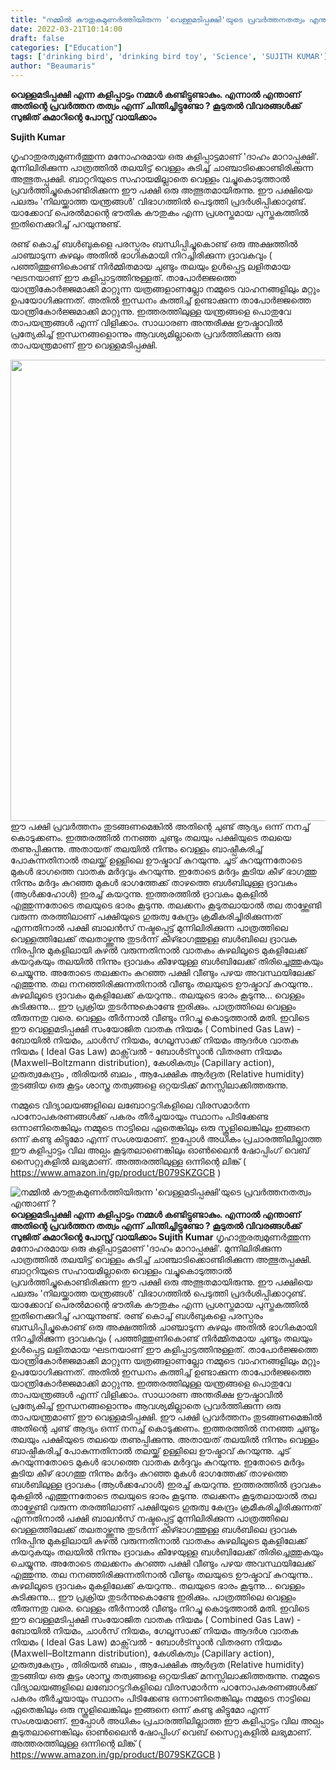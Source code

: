 ```yaml
---
title: "നമ്മിൽ കൗതുകമുണർത്തിയിരുന്ന 'വെള്ളമടിപ്പക്ഷി'യുടെ പ്രവർത്തനതത്വം എന്താണ് ?"
date: 2022-03-21T10:14:00
draft: false
categories: ["Education"]
tags: ['drinking bird', 'drinking bird toy', 'Science', 'SUJITH KUMAR']
author: "Beaumaris"
---
```


<strong>വെള്ളമടിപ്പക്ഷി എന്ന കളിപ്പാട്ടം നമ്മൾ കണ്ടിട്ടുണ്ടാകും. എന്നാൽ എന്താണ് അതിന്റെ പ്രവർത്തന തത്വം എന്ന് ചിന്തിച്ചിട്ടുണ്ടോ ? കൂടുതൽ വിവരങ്ങൾക്ക് സുജിത് കുമാറിന്റെ പോസ്റ്റ് വായിക്കാം</strong>

<strong>Sujith Kumar</strong>

ഗൃഹാതുരത്വമുണർത്തുന്ന മനോഹരമായ ഒരു കളിപ്പാട്ടമാണ്‌ 'ദാഹം മാറാപ്പക്ഷി'. മുന്നിലിരിക്കുന്ന പാത്രത്തിൽ തലയിട്ട് വെള്ളം കുടിച്ച് ചാഞ്ചാടിക്കൊണ്ടിരിക്കുന്ന അത്ഭുതപ്പക്ഷി. ബാറ്ററിയുടെ സഹായമില്ലാതെ വെള്ളം വച്ചുകൊടുത്താൽ പ്രവർത്തിച്ചുകൊണ്ടിരിക്കുന്ന ഈ പക്ഷി ഒരു അത്ഭുതമായിരുന്നു. ഈ പക്ഷിയെ പലരും 'നിലയ്ക്കാത്ത യന്ത്രങ്ങൾ' വിഭാഗത്തിൽ പെടുത്തി പ്രദർശിപ്പിക്കാറുണ്ട്. യാക്കോവ് പെരൽമാന്റെ ഭൗതിക കൗതുകം എന്ന പ്രശസ്തമായ പുസ്തകത്തിൽ ഇതിനെക്കുറിച്ച് പറയുന്നുണ്ട്.

രണ്ട് കൊച്ച് ബൾബുകളെ പരസ്പരം ബന്ധിപ്പിച്ചുകൊണ്ട് ഒരു അക്ഷത്തിൽ ചാഞ്ചാടുന്ന കുഴലും അതിൽ ഭാഗികമായി നിറച്ചിരിക്കുന്ന ദ്രാവകവും ( പഞ്ഞിത്തുണികൊണ്ട് നിർമ്മിതമായ ചുണ്ടും തലയും ഉൾപ്പെട്ട ലളിതമായ ഘടനയാണ്‌ ഈ കളിപ്പാട്ടത്തിനുള്ളത്. താപോർജ്ജത്തെ യാന്ത്രികോർജ്ജമാക്കി മാറ്റുന്ന യത്രങ്ങളാണല്ലോ നമ്മുടെ വാഹനങ്ങളിലും മറ്റും ഉപയോഗിക്കുന്നത്. അതിൽ ഇന്ധനം കത്തിച്ച് ഉണ്ടാക്കുന്ന താപോർജ്ജത്തെ യാന്ത്രികോർജ്ജമാക്കി മാറ്റുന്നു. ഇത്തരത്തിലുള്ള യന്ത്രങ്ങളെ പൊതുവേ താപയന്ത്രങ്ങൾ എന്ന് വിളിക്കാം. സാധാരണ അന്തരീക്ഷ ഊഷ്മാവിൽ പ്രത്യേകിച്ച് ഇന്ധനങ്ങളൊന്നും ആവശ്യമില്ലാതെ പ്രവർത്തിക്കുന്ന ഒരു താപയന്ത്രമാണ്‌ ഈ വെള്ളമടിപ്പക്ഷി.

<img class="wp-image-327080 aligncenter" src="https://cdn.boolokam.com/articles/2022/03/hjmjmjj.jpg" alt="" width="738" height="738" />ഈ പക്ഷി പ്രവർത്തനം തുടങ്ങണമെങ്കിൽ അതിന്റെ ചുണ്ട് ആദ്യം ഒന്ന് നനച്ച് കൊടുക്കണം. ഇത്തരത്തിൽ നനഞ്ഞ ചുണ്ടും തലയും പക്ഷിയുടെ തലയെ തണുപ്പിക്കുന്നു. അതായത് തലയിൽ നിന്നും വെള്ളം ബാഷ്പീകരിച്ച് പോകുന്നതിനാൽ തലയ്ക്ക് ഉള്ളിലെ ഊഷ്മാവ് കുറയുന്നു. ചൂട് കുറയുന്നതോടെ മുകൾ ഭാഗത്തെ വാതക മർദ്ദവും കുറയുന്നു. ഇതോടെ മർദ്ദം കൂടിയ കീഴ് ഭാഗത്തു നിന്നും മർദ്ദം കുറഞ്ഞ മുകൾ ഭാഗത്തേക്ക് താഴത്തെ ബൾബിലുള്ള ദ്രാവകം (ആൾക്കഹോൾ) ഇരച്ച് കയറുന്നു. ഇത്തരത്തിൽ ദ്രാവകം മുകളിൽ എത്തുന്നതോടെ തലയുടെ ഭാരം കൂടുന്നു. തലക്കനം കൂടുതലായാൽ തല താഴ്ത്തേണ്ടി വരുന്ന തരത്തിലാണ്‌ പക്ഷിയുടെ ഗുരുത്വ കേന്ദ്രം ക്രമീകരിച്ചിരിക്കുന്നത് എന്നതിനാൽ പക്ഷി ബാലൻസ് നഷ്ടപ്പെട്ട് മുന്നിലിരിക്കുന്ന പാത്രത്തിലെ വെള്ളത്തിലേക്ക് തലതാഴ്ത്തുന്നു തുടർന്ന് കീഴ്ഭാഗത്തുള്ള ബൾബിലെ ദ്രാവക നിരപ്പിനു മുകളിലായി കുഴൽ വരുന്നതിനാൽ വാതകം കുഴലിലൂടെ മുകളിലേക്ക് കയറുകയും തലയിൽ നിന്നും ദ്രാവകം കീഴേയുള്ള ബൾബിലേക്ക് തിരിച്ചെത്തുകയും ചെയ്യുന്നു. അതോടെ തലക്കനം കുറഞ്ഞ പക്ഷി വീണ്ടും പഴയ അവസ്ഥയിലേക്ക് എത്തുന്നു. തല നനഞ്ഞിരിക്കുന്നതിനാൽ വീണ്ടും തലയുടെ ഊഷ്മാവ് കുറയുന്നു.. കുഴലിലൂടെ ദ്രാവകം മുകളിലേക്ക് കയറുന്നു.. തലയുടെ ഭാരം കൂടുന്നു... വെള്ളം കുടിക്കുന്നു... ഈ പ്രക്രിയ തുടർന്നുകൊണ്ടേ ഇരിക്കും. പാത്രത്തിലെ വെള്ളം തീരുന്നതു വരെ. വെള്ളം തീർന്നാൽ വീണ്ടും നിറച്ചു കൊടുത്താൽ മതി. ഇവിടെ ഈ വെള്ളമടിപ്പക്ഷി സംയോജിത വാതക നിയമം ( Combined Gas Law) - ബോയിൽ നിയമം, ചാൾസ് നിയമം, ഗേലൂസാക്ക് നിയമം ആദർശ വാതക നിയമം ( Ideal Gas Law) മാക്സ്‌‌വൽ - ബോൾട്സ്മാൻ വിതരണ നിയമം (Maxwell–Boltzmann distribution), കേശികത്വം (Capillary action), ഗുരുത്വകേന്ദ്രം , തിരിയൽ ബലം , ആപേക്ഷിക ആർദ്രത (Relative humidity) തുടങ്ങിയ ഒരു കൂട്ടം ശാസ്ത്ര തത്വങ്ങളെ ഒറ്റയടിക്ക് മനസ്സിലാക്കിത്തരുന്നു.

നമ്മുടെ വിദ്യാലയങ്ങളിലെ ലബോറട്ടറികളിലെ വിരസമാർന്ന പഠനോപകരണങ്ങൾക്ക് പകരം തീർച്ചയായും സ്ഥാനം പിടിക്കേണ്ട ഒന്നാണിതെങ്കിലും നമ്മുടെ നാട്ടിലെ ഏതെങ്കിലും ഒരു സ്കൂളിലെങ്കിലും ഇങ്ങനെ ഒന്ന് കണ്ടു കിട്ടുമോ എന്ന് സംശയമാണ്‌. ഇപ്പോൾ അധികം പ്രചാരത്തിലില്ലാത്ത ഈ കളിപ്പാട്ടം വില അല്പം കൂടുതലാണെങ്കിലും ഓൺലൈൻ ഷോപ്പിംഗ് വെബ് സൈറ്റുകളിൽ ലഭ്യമാണ്‌. അത്തരത്തിലുള്ള ഒന്നിന്റെ ലിങ്ക് ( https://www.amazon.in/gp/product/B079SKZGCB )


![നമ്മിൽ കൗതുകമുണർത്തിയിരുന്ന 'വെള്ളമടിപ്പക്ഷി'യുടെ പ്രവർത്തനതത്വം എന്താണ് ?](https://cdn.boolokam.com/articles/2022/03/hjmjmjj.jpg)**വെള്ളമടിപ്പക്ഷി എന്ന കളിപ്പാട്ടം നമ്മൾ കണ്ടിട്ടുണ്ടാകും. എന്നാൽ എന്താണ് അതിന്റെ പ്രവർത്തന തത്വം എന്ന് ചിന്തിച്ചിട്ടുണ്ടോ ? കൂടുതൽ വിവരങ്ങൾക്ക് സുജിത് കുമാറിന്റെ പോസ്റ്റ് വായിക്കാം** **Sujith Kumar** ഗൃഹാതുരത്വമുണർത്തുന്ന മനോഹരമായ ഒരു കളിപ്പാട്ടമാണ്‌ 'ദാഹം മാറാപ്പക്ഷി'. മുന്നിലിരിക്കുന്ന പാത്രത്തിൽ തലയിട്ട് വെള്ളം കുടിച്ച് ചാഞ്ചാടിക്കൊണ്ടിരിക്കുന്ന അത്ഭുതപ്പക്ഷി. ബാറ്ററിയുടെ സഹായമില്ലാതെ വെള്ളം വച്ചുകൊടുത്താൽ പ്രവർത്തിച്ചുകൊണ്ടിരിക്കുന്ന ഈ പക്ഷി ഒരു അത്ഭുതമായിരുന്നു. ഈ പക്ഷിയെ പലരും 'നിലയ്ക്കാത്ത യന്ത്രങ്ങൾ' വിഭാഗത്തിൽ പെടുത്തി പ്രദർശിപ്പിക്കാറുണ്ട്. യാക്കോവ് പെരൽമാന്റെ ഭൗതിക കൗതുകം എന്ന പ്രശസ്തമായ പുസ്തകത്തിൽ ഇതിനെക്കുറിച്ച് പറയുന്നുണ്ട്. രണ്ട് കൊച്ച് ബൾബുകളെ പരസ്പരം ബന്ധിപ്പിച്ചുകൊണ്ട് ഒരു അക്ഷത്തിൽ ചാഞ്ചാടുന്ന കുഴലും അതിൽ ഭാഗികമായി നിറച്ചിരിക്കുന്ന ദ്രാവകവും ( പഞ്ഞിത്തുണികൊണ്ട് നിർമ്മിതമായ ചുണ്ടും തലയും ഉൾപ്പെട്ട ലളിതമായ ഘടനയാണ്‌ ഈ കളിപ്പാട്ടത്തിനുള്ളത്. താപോർജ്ജത്തെ യാന്ത്രികോർജ്ജമാക്കി മാറ്റുന്ന യത്രങ്ങളാണല്ലോ നമ്മുടെ വാഹനങ്ങളിലും മറ്റും ഉപയോഗിക്കുന്നത്. അതിൽ ഇന്ധനം കത്തിച്ച് ഉണ്ടാക്കുന്ന താപോർജ്ജത്തെ യാന്ത്രികോർജ്ജമാക്കി മാറ്റുന്നു. ഇത്തരത്തിലുള്ള യന്ത്രങ്ങളെ പൊതുവേ താപയന്ത്രങ്ങൾ എന്ന് വിളിക്കാം. സാധാരണ അന്തരീക്ഷ ഊഷ്മാവിൽ പ്രത്യേകിച്ച് ഇന്ധനങ്ങളൊന്നും ആവശ്യമില്ലാതെ പ്രവർത്തിക്കുന്ന ഒരു താപയന്ത്രമാണ്‌ ഈ വെള്ളമടിപ്പക്ഷി. ഈ പക്ഷി പ്രവർത്തനം തുടങ്ങണമെങ്കിൽ അതിന്റെ ചുണ്ട് ആദ്യം ഒന്ന് നനച്ച് കൊടുക്കണം. ഇത്തരത്തിൽ നനഞ്ഞ ചുണ്ടും തലയും പക്ഷിയുടെ തലയെ തണുപ്പിക്കുന്നു. അതായത് തലയിൽ നിന്നും വെള്ളം ബാഷ്പീകരിച്ച് പോകുന്നതിനാൽ തലയ്ക്ക് ഉള്ളിലെ ഊഷ്മാവ് കുറയുന്നു. ചൂട് കുറയുന്നതോടെ മുകൾ ഭാഗത്തെ വാതക മർദ്ദവും കുറയുന്നു. ഇതോടെ മർദ്ദം കൂടിയ കീഴ് ഭാഗത്തു നിന്നും മർദ്ദം കുറഞ്ഞ മുകൾ ഭാഗത്തേക്ക് താഴത്തെ ബൾബിലുള്ള ദ്രാവകം (ആൾക്കഹോൾ) ഇരച്ച് കയറുന്നു. ഇത്തരത്തിൽ ദ്രാവകം മുകളിൽ എത്തുന്നതോടെ തലയുടെ ഭാരം കൂടുന്നു. തലക്കനം കൂടുതലായാൽ തല താഴ്ത്തേണ്ടി വരുന്ന തരത്തിലാണ്‌ പക്ഷിയുടെ ഗുരുത്വ കേന്ദ്രം ക്രമീകരിച്ചിരിക്കുന്നത് എന്നതിനാൽ പക്ഷി ബാലൻസ് നഷ്ടപ്പെട്ട് മുന്നിലിരിക്കുന്ന പാത്രത്തിലെ വെള്ളത്തിലേക്ക് തലതാഴ്ത്തുന്നു തുടർന്ന് കീഴ്ഭാഗത്തുള്ള ബൾബിലെ ദ്രാവക നിരപ്പിനു മുകളിലായി കുഴൽ വരുന്നതിനാൽ വാതകം കുഴലിലൂടെ മുകളിലേക്ക് കയറുകയും തലയിൽ നിന്നും ദ്രാവകം കീഴേയുള്ള ബൾബിലേക്ക് തിരിച്ചെത്തുകയും ചെയ്യുന്നു. അതോടെ തലക്കനം കുറഞ്ഞ പക്ഷി വീണ്ടും പഴയ അവസ്ഥയിലേക്ക് എത്തുന്നു. തല നനഞ്ഞിരിക്കുന്നതിനാൽ വീണ്ടും തലയുടെ ഊഷ്മാവ് കുറയുന്നു.. കുഴലിലൂടെ ദ്രാവകം മുകളിലേക്ക് കയറുന്നു.. തലയുടെ ഭാരം കൂടുന്നു... വെള്ളം കുടിക്കുന്നു... ഈ പ്രക്രിയ തുടർന്നുകൊണ്ടേ ഇരിക്കും. പാത്രത്തിലെ വെള്ളം തീരുന്നതു വരെ. വെള്ളം തീർന്നാൽ വീണ്ടും നിറച്ചു കൊടുത്താൽ മതി. ഇവിടെ ഈ വെള്ളമടിപ്പക്ഷി സംയോജിത വാതക നിയമം ( Combined Gas Law) - ബോയിൽ നിയമം, ചാൾസ് നിയമം, ഗേലൂസാക്ക് നിയമം ആദർശ വാതക നിയമം ( Ideal Gas Law) മാക്സ്‌‌വൽ - ബോൾട്സ്മാൻ വിതരണ നിയമം (Maxwell–Boltzmann distribution), കേശികത്വം (Capillary action), ഗുരുത്വകേന്ദ്രം , തിരിയൽ ബലം , ആപേക്ഷിക ആർദ്രത (Relative humidity) തുടങ്ങിയ ഒരു കൂട്ടം ശാസ്ത്ര തത്വങ്ങളെ ഒറ്റയടിക്ക് മനസ്സിലാക്കിത്തരുന്നു. നമ്മുടെ വിദ്യാലയങ്ങളിലെ ലബോറട്ടറികളിലെ വിരസമാർന്ന പഠനോപകരണങ്ങൾക്ക് പകരം തീർച്ചയായും സ്ഥാനം പിടിക്കേണ്ട ഒന്നാണിതെങ്കിലും നമ്മുടെ നാട്ടിലെ ഏതെങ്കിലും ഒരു സ്കൂളിലെങ്കിലും ഇങ്ങനെ ഒന്ന് കണ്ടു കിട്ടുമോ എന്ന് സംശയമാണ്‌. ഇപ്പോൾ അധികം പ്രചാരത്തിലില്ലാത്ത ഈ കളിപ്പാട്ടം വില അല്പം കൂടുതലാണെങ്കിലും ഓൺലൈൻ ഷോപ്പിംഗ് വെബ് സൈറ്റുകളിൽ ലഭ്യമാണ്‌. അത്തരത്തിലുള്ള ഒന്നിന്റെ ലിങ്ക് ( https://www.amazon.in/gp/product/B079SKZGCB )
